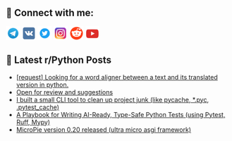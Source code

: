 ## 🔎 Connect with me:
[<img src="https://github.com/bullbesh/bullbesh/blob/main/images/Telegram.png" width="32" height="32" />](https://t.me/bullbesh)
[<img src="https://github.com/bullbesh/bullbesh/blob/main/images/VK.png" width="32" height="32" />](https://vk.com/bullbesh)
[<img src="https://github.com/bullbesh/bullbesh/blob/main/images/Twitter.png" width="32" height="32" />](https://twitter.com/bullbesh1)
[<img src="https://github.com/bullbesh/bullbesh/blob/main/images/Instagram.png" width="32" height="32" />](https://www.instagram.com/bullbesh)
[<img src="https://github.com/bullbesh/bullbesh/blob/main/images/Reddit.png" width="32" height="32" />](https://www.reddit.com/user/bullbesh)
[<img src="https://github.com/bullbesh/bullbesh/blob/main/images/YouTube.png" width="32" height="32" />](https://www.youtube.com/channel/UCtfjRs6uzgq5mfm8S06WTcg)

## 📕 Latest r/Python Posts
<!-- BLOG-POST-LIST:START -->
- [[request] Looking for a word aligner between a text and its translated version in python.](https://www.reddit.com/r/Python/comments/1mquu2n/request_looking_for_a_word_aligner_between_a_text/)
- [Open for review and suggestions](https://www.reddit.com/r/Python/comments/1mqu6ae/open_for_review_and_suggestions/)
- [I built a small CLI tool to clean up project junk &lpar;like pycache, *.pyc, .pytest_cache&rpar;](https://www.reddit.com/r/Python/comments/1mqtc5z/i_built_a_small_cli_tool_to_clean_up_project_junk/)
- [A Playbook for Writing AI-Ready, Type-Safe Python Tests &lpar;using Pytest, Ruff, Mypy&rpar;](https://www.reddit.com/r/Python/comments/1mqr6u7/a_playbook_for_writing_aiready_typesafe_python/)
- [MicroPie version 0.20 released &lpar;ultra micro asgi framework&rpar;](https://www.reddit.com/r/Python/comments/1mqnd7u/micropie_version_020_released_ultra_micro_asgi/)
<!-- BLOG-POST-LIST:END -->
